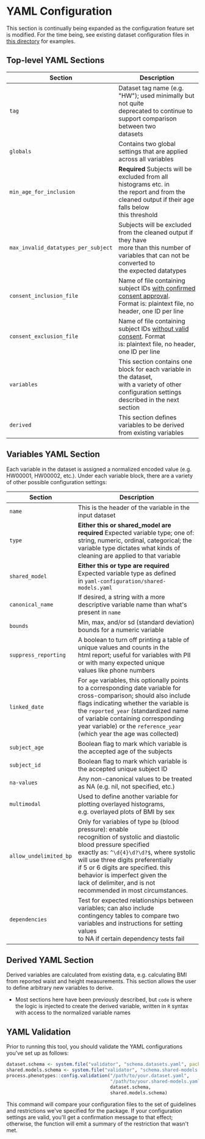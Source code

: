 # YAML Configuration

This section is continually being expanded as the configuration feature set is
modified. For the time being, see existing dataset configuration files in 
[this directory](https://gitlab.com/data-analysis5/phenotypes/process.phenotypes/-/tree/default/yaml-configuration)
for examples.

## Top-level YAML Sections

|Section|Description|
|---|---|
|`tag`|Dataset tag name (e.g. "HW"); used minimally but not quite <br>deprecated to continue to support comparison between two <br>datasets|
|`globals`|Contains two global settings that are applied across all variables|
|`min_age_for_inclusion`|**Required** Subjects will be excluded from all histograms etc. in<br>the report and from the cleaned output if their age falls below<br>this threshold|
|`max_invalid_datatypes_per_subject`|Subjects will be excluded from the cleaned output if they have<br>more than this number of variables that can not be converted to<br>the expected datatypes|
|`consent_inclusion_file`|Name of file containing subject IDs [with confirmed consent approval](description.md).<br>Format is: plaintext file, no header, one ID per line|
|`consent_exclusion_file`|Name of file containing subject IDs [without valid consent](description.md). Format<br>is: plaintext file, no header, one ID per line|
|`variables`|This section contains one block for each variable in the dataset,<br>with a variety of other configuration settings described in the next section|
|`derived`|This section defines variables to be derived from existing variables|

## Variables YAML Section

Each variable in the dataset is assigned a normalized encoded value (e.g. HW00001, HW00002, etc.).  Under each variable block, there are a variety of other possible configuration settings:

|Section|Description|
|---|---|
|`name`|This is the header of the variable in the input dataset|
|`type`|**Either this or shared_model are required** Expected variable type; one of:<br>string, numeric, ordinal, categorical; the variable type dictates what kinds of<br>cleaning are applied to that variable|
|`shared_model`|**Either this or type are required** Expected variable type as defined<br>in `yaml-configuration/shared-models.yaml`|
|`canonical_name`|If desired, a string with a more descriptive variable name than what's present in `name`|
|`bounds`|Min, max, and/or sd (standard deviation) bounds for a numeric variable|
|`suppress_reporting`|A boolean to turn off printing a table of unique values and counts in the<br>html report; useful for variables with PII or with many expected unique<br>values like phone numbers|
|`linked_date`|For `age` variables, this optionally points to a corresponding date variable for<br>cross-comparison; should also include flags indicating whether the variable is<br>the `reported_year` (standardized name of variable containing corresponding<br>year variable) or the `reference_year` (which year the age was collected)|
|`subject_age`|Boolean flag to mark which variable is the accepted age of the subjects|
|`subject_id`|Boolean flag to mark which variable is the accepted unique subject ID|
|`na-values`|Any non-canonical values to be treated as NA (e.g. nil, not specified, etc.)|
|`multimodal`|Used to define another variable for plotting overlayed histograms,<br>e.g. overlayed plots of BMI by sex|
|`allow_undelimited_bp`|Only for variables of type `bp` (blood pressure): enable<br>recognition of systolic and diastolic blood pressure specified<br>exactly as: `^\d{4}\d?\d?$`, where systolic will use three digits preferentially<br>if 5 or 6 digits are specified. this behavior is imperfect given the<br>lack of delimiter, and is not recommended in most circumstances.|
|`dependencies`|Test for expected relationships between variables; can also include<br>contingency tables to compare two variables and instructions for setting values<br>to NA if certain dependency tests fail|

## Derived YAML Section

Derived variables are calculated from existing data, e.g. calculating BMI from reported waist and height measurements.  This section allows the user to define arbitrary new variables to derive.
- Most sections here have been previously described, but `code` is where the logic is injected to create the derived variable, written in `R` syntax with access to the normalized variable names

## YAML Validation

Prior to running this tool, you should validate the YAML configurations you've set up as follows:

```r
dataset.schema <- system.file("validator", "schema.datasets.yaml", package = "process.phenotypes")
shared.models.schema <- system.file("validator", "schema.shared-models.yaml", package = "process.phenotypes")
process.phenotypes::config.validation("/path/to/your.dataset.yaml",
                                      "/path/to/your.shared-models.yaml",
                                      dataset.schema,
                                      shared.models.schema)

```

This command will compare your configuration files to the set of guidelines and restrictions we've specified for the package. If your configuration settings are valid, you'll get a confirmation message to that effect; otherwise, the function will emit a summary of the restriction that wasn't met.
